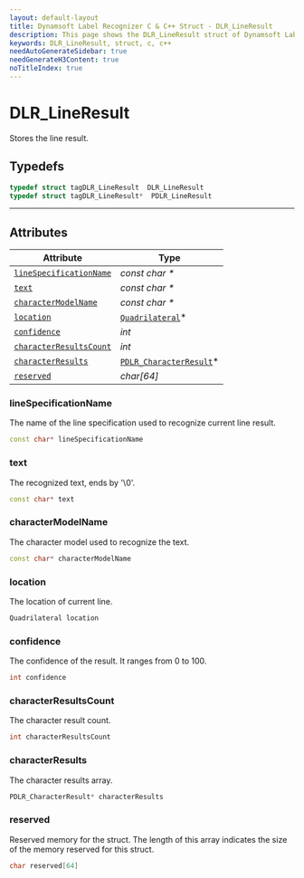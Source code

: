 ```yaml
---
layout: default-layout
title: Dynamsoft Label Recognizer C & C++ Struct - DLR_LineResult
description: This page shows the DLR_LineResult struct of Dynamsoft Label Recognizer for C & C++ Language.
keywords: DLR_LineResult, struct, c, c++
needAutoGenerateSidebar: true
needGenerateH3Content: true
noTitleIndex: true
---
```



# DLR_LineResult
Stores the line result.

## Typedefs

```cpp
typedef struct tagDLR_LineResult  DLR_LineResult
typedef struct tagDLR_LineResult*  PDLR_LineResult
```  
  
---
  

## Attributes
  
| Attribute | Type |
|---------- | ---- |
| [`lineSpecificationName`](#linespecificationname) | *const char \** |
| [`text`](#text) | *const char \** |
| [`characterModelName`](#charactermodelname) | *const char \** |
| [`location`](#location) | [`Quadrilateral`](quadrilateral.md)\* |
| [`confidence`](#confidence) | *int* |
| [`characterResultsCount`](#characterresultscount) | *int* |
| [`characterResults`](#characterresults) | [`PDLR_CharacterResult`](dlr-character-result.md)\* |
| [`reserved`](#reserved) | *char\[64\]* |


### lineSpecificationName
The name of the line specification used to recognize current line result.
```cpp
const char* lineSpecificationName
```

### text
The recognized text, ends by '\0'.
```cpp
const char* text
```

### characterModelName
The character model used to recognize the text.
```cpp
const char* characterModelName
```

### location
The location of current line.
```cpp
Quadrilateral location
```


### confidence
The confidence of the result. It ranges from 0 to 100.
```cpp
int confidence
```


### characterResultsCount
The character result count.
```cpp
int characterResultsCount
```

### characterResults
The character results array.
```cpp
PDLR_CharacterResult* characterResults
```

### reserved
Reserved memory for the struct. The length of this array indicates the size of the memory reserved for this struct.
```cpp
char reserved[64]
```
